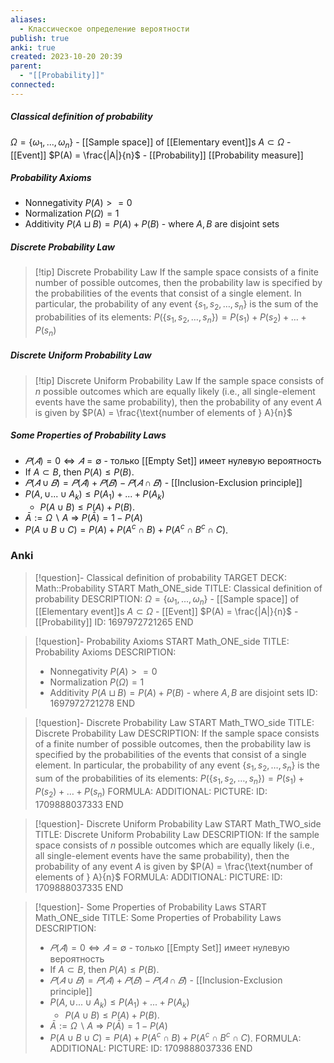 ```yaml
---
aliases:
  - Классическое определение вероятности
publish: true
anki: true
created: 2023-10-20 20:39
parent:
  - "[[Probability]]"
connected:
---
```

##### Classical definition of probability 
$\Omega = \{\omega_1, ..., \omega_n\}$ - [[Sample space]] of [[Elementary event]]s
$A \subset \Omega$ - [[Event]]
$P(A) = \frac{|A|}{n}$ - [[Probability]] [[Probability measure]]

##### Probability Axioms
- Nonnegativity $P(A) >= 0$
- Normalization $P(\Omega) = 1$
- Additivity $P(A \sqcup B ) = P(A) + P(B)$ -  where $A, B$ are disjoint sets

##### Discrete Probability Law
> [!tip] Discrete Probability Law
If the sample space consists of a finite number of possible outcomes, then the probability law is specified by the probabilities of the events that consist of a single element. In particular, the probability of any event $\{s_1, s_2, \ldots, s_n\}$ is the sum of the probabilities of its elements:
$P(\{s_1, s_2, \ldots, s_n\}) = P(s_1) + P(s_2) + \ldots + P(s_n)$

##### Discrete Uniform Probability Law
> [!tip] Discrete Uniform Probability Law
If the sample space consists of $n$ possible outcomes which are equally likely (i.e., all single-element events have the same probability), then the probability of any event $A$ is given by
$P(A) = \frac{\text{number of elements of } A}{n}$

##### Some Properties of Probability Laws
- $𝑃 (𝐴) = 0 ⇔ 𝐴 = ∅$ - только [[Empty Set]]  имеет нулевую вероятность
- If $A \subset B$, then $P(A) \leq P(B)$.
- $𝑃 (𝐴 ∪ 𝐵) = 𝑃(𝐴)+𝑃(𝐵)−𝑃(𝐴∩𝐵)$ -  [[Inclusion-Exclusion principle]]
- $P(A,\cup...\cup A_k)\leq P(A_1)+...+P(A_k)$
	- $P(A \cup B) \leq P(A) + P(B)$.
- $\bar{A}:=\Omega\backslash A$  =>  $P(\bar{A})=1-P(A)$
- $P(A \cup B \cup C) = P(A) + P(A^c \cap B) + P(A^c \cap B^c \cap C)$.



### Anki
> [!question]- Classical definition of probability
TARGET DECK: Math::Probability
START
Math_ONE_side
TITLE: Classical definition of probability
DESCRIPTION: 
> $\Omega = \{\omega_1, ..., \omega_n\}$ - [[Sample space]] of [[Elementary event]]s
> $A \subset \Omega$ - [[Event]]
> $P(A) = \frac{|A|}{n}$ - [[Probability]]
ID: 1697972721265
END

> [!question]- Probability Axioms
START
Math_ONE_side
TITLE: Probability Axioms
DESCRIPTION: 
> - Nonnegativity $P(A) >= 0$
> - Normalization $P(\Omega) = 1$
> - Additivity $P(A \sqcup B ) = P(A) + P(B)$ -  where $A, B$ are disjoint sets
ID: 1697972721278
END

> [!question]- Discrete Probability Law
START
Math_TWO_side
TITLE: Discrete Probability Law
DESCRIPTION: If the sample space consists of a finite number of possible outcomes, then the probability law is specified by the probabilities of the events that consist of a single element. In particular, the probability of any event $\{s_1, s_2, \ldots, s_n\}$ is the sum of the probabilities of its elements:
> $P(\{s_1, s_2, \ldots, s_n\}) = P(s_1) + P(s_2) + \ldots + P(s_n)$
FORMULA: 
ADDITIONAL:
PICTURE:
ID: 1709888037333
END

> [!question]- Discrete Uniform Probability Law
START
Math_TWO_side
TITLE: Discrete Uniform Probability Law
DESCRIPTION: If the sample space consists of $n$ possible outcomes which are equally likely (i.e., all single-element events have the same probability), then the probability of any event $A$ is given by
> $P(A) = \frac{\text{number of elements of } A}{n}$
FORMULA: 
ADDITIONAL:
PICTURE:
ID: 1709888037335
END

> [!question]- Some Properties of Probability Laws
START
Math_ONE_side
TITLE: Some Properties of Probability Laws
DESCRIPTION: 
> - $𝑃 (𝐴) = 0 ⇔ 𝐴 = ∅$ - только [[Empty Set]]  имеет нулевую вероятность
> - If $A \subset B$, then $P(A) \leq P(B)$.
> - $𝑃 (𝐴 ∪ 𝐵) = 𝑃(𝐴)+𝑃(𝐵)−𝑃(𝐴∩𝐵)$ -  [[Inclusion-Exclusion principle]]
> - $P(A,\cup...\cup A_k)\leq P(A_1)+...+P(A_k)$
> 	- $P(A \cup B) \leq P(A) + P(B)$.
> - $\bar{A}:=\Omega\backslash A$  =>  $P(\bar{A})=1-P(A)$
> - $P(A \cup B \cup C) = P(A) + P(A^c \cap B) + P(A^c \cap B^c \cap C)$.
FORMULA: 
ADDITIONAL:
PICTURE:
ID: 1709888037336
END